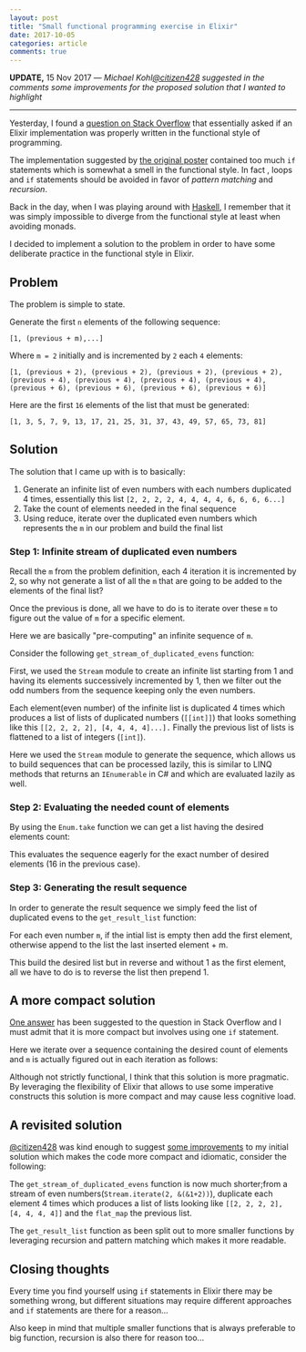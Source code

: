 ```yaml
---
layout: post
title: "Small functional programming exercise in Elixir"
date: 2017-10-05
categories: article
comments: true
---
```


**UPDATE,** 15 Nov 2017 &mdash; *Michael Kohl[@citizen428](https://twitter.com/citizen428) suggested in the comments some improvements for the proposed solution that I wanted to highlight*

<hr/>

Yesterday, I found a [question on Stack Overflow](https://stackoverflow.com/questions/46553433/how-do-i-think-of-this-sequence-generator-in-elixir) that essentially asked if an Elixir implementation was properly written in the functional style of programming.

The implementation suggested by [the original poster](https://stackoverflow.com/users/1870446/konnigun) contained too much `if` statements which is somewhat a smell in the functional style. In fact , loops and `if` statements should be avoided in favor of *pattern matching* and *recursion*.

Back in the day, when I was playing around with [Haskell](https://www.haskell.org/), I remember that it was simply impossible to diverge from the functional style at least when avoiding monads.

I decided to implement a solution to the problem in order to have some deliberate practice in the functional style in Elixir.

## Problem

The problem is simple to state.

Generate the first `n` elements of the following sequence:

`[1, (previous + m),...]` 

Where `m = 2` initially and is incremented by `2` each `4` elements:

`[1, (previous + 2), (previous + 2), (previous + 2), (previous + 2), (previous + 4), (previous + 4), (previous + 4), (previous + 4), (previous + 6), (previous + 6), (previous + 6), (previous + 6)]`

Here are the first `16` elements of the list that must be generated:

`[1, 3, 5, 7, 9, 13, 17, 21, 25, 31, 37, 43, 49, 57, 65, 73, 81]`


## Solution

The solution that I came up with is to basically:

1. Generate an infinite list of even numbers with each numbers duplicated 4 times, essentially this list `[2, 2, 2, 2, 4, 4, 4, 4, 6, 6, 6, 6...]`
2. Take the count of elements needed in the final sequence
3. Using reduce, iterate over the duplicated even numbers which represents the `m` in our problem and build the final list

<script src="https://gist.github.com/MissaouiChedy/90d056d2c8de25c5c7ec4c8a644fafda.js"></script>


### Step 1: Infinite stream of duplicated even numbers

Recall the `m` from the problem definition, each 4 iteration it is incremented by 2, so why not generate a list of all the `m` that are going to be added to the elements of the final list? 

Once the previous is done, all we have to do is to iterate over these `m` to figure out the value of `m` for a specific element.

Here we are basically "pre-computing" an infinite sequence of `m`. 

Consider the following `get_stream_of_duplicated_evens` function:

<script src="https://gist.github.com/MissaouiChedy/9976ccac60fc1a036c838e127f0261ba.js"></script>

First, we used the `Stream` module to create an infinite list starting from 1 and having its elements successively incremented by 1, then we filter out the odd numbers from the sequence keeping only the even numbers.

Each element(even number) of the infinite list is duplicated 4 times which produces a list of lists of duplicated numbers (`[[int]]`) that looks something like this `[[2, 2, 2, 2], [4, 4, 4, 4]...].` Finally the previous list of lists is flattened to a list of integers (`[int]`).

Here we used the `Stream` module to generate the sequence, which allows us to build sequences that can be processed lazily, this is similar to LINQ methods that returns an `IEnumerable` in C# and which are evaluated lazily as well.

### Step 2: Evaluating the needed count of elements

By using the `Enum.take` function we can get a list having the desired elements count:

<script src="https://gist.github.com/MissaouiChedy/50c0845ffef563bd4da5428f93b9cd3a.js"></script>

This evaluates the sequence eagerly for the exact number of desired elements (16 in the previous case).

### Step 3: Generating the result sequence

In order to generate the result sequence we simply feed the list of duplicated evens to the `get_result_list` function:

<script src="https://gist.github.com/MissaouiChedy/9b54192797c4f21f39b9fffc25aabe04.js"></script>

For each even number `m`, if the intial list is empty then add the first element, otherwise append to the list the last inserted element + m.
    
This build the desired list but in reverse and without 1 as the first element, all we have to do is to reverse the list then prepend 1.

## A more compact solution

[One answer](https://stackoverflow.com/a/46553811/1182189) has been suggested to the question in Stack Overflow and I must admit that it is more compact but involves using one `if` statement.

Here we iterate over a sequence containing the desired count of elements and `m` is actually figured out in each iteration as follows:

<script src="https://gist.github.com/MissaouiChedy/a00ad1df1c1921e5117e311526ec7759.js"></script>

Although not strictly functional, I think that this solution is more pragmatic. By leveraging the flexibility of Elixir that allows to use some imperative constructs this solution is more compact and may cause less cognitive load.

## A revisited solution

[@citizen428](https://twitter.com/citizen428) was kind enough to suggest [some improvements](http://elixirplayground.com/?gist=c51e06930a7942873557e66e8a3e1221) to my initial solution which makes the code more compact and idiomatic, consider the following:

<script src="https://gist.github.com/MissaouiChedy/e6610432e8e9eac4ed44db1451863759.js"></script>

The `get_stream_of_duplicated_evens` function is now much shorter;from a stream of even numbers(`Stream.iterate(2, &(&1+2))`), duplicate each element 4 times which produces a list of lists looking like `[[2, 2, 2, 2], [4, 4, 4, 4]]` and the `flat_map` the previous list.

The `get_result_list` function as been split out to more smaller functions by leveraging recursion and pattern matching which makes it more readable.

## Closing thoughts

Every time you find yourself using `if` statements in Elixir there may be something wrong, but different situations may require different approaches and `if` statements are there for a reason...

Also keep in mind that multiple smaller functions that is always preferable to big function, recursion is also there for reason too...